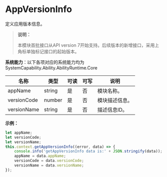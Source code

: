 # AppVersionInfo

定义应用版本信息。

> **说明：**
> 
> 本模块首批接口从API version 7开始支持。后续版本的新增接口，采用上角标单独标记接口的起始版本。

**系统能力**：以下各项对应的系统能力均为SystemCapability.Ability.AbilityRuntime.Core

| 名称          | 类型     | 可读   | 可写   | 说明      |
| ----------- | ------ | ---- | ---- | ------- |
| appName     | string | 是    | 否    | 模块名称。   |
| versionCode | number | 是    | 否    | 模块描述信息。 |
| versionName | string | 是    | 否    | 描述信息ID。 |

**示例：**
```ts
let appName;
let versionCode;
let versionName;
this.context.getAppVersionInfo((error, data) => {
    console.info('getAppVersionInfo data is:' + JSON.stringify(data));
    appName = data.appName;
    versionCode = data.versionCode;
    versionName = data.versionName;
});
```